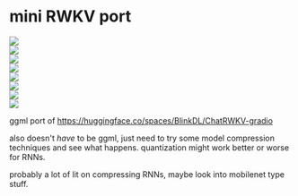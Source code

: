# mini RWKV port

![](https://img.shields.io/badge/tag-ggml-lightgrey)  
![](https://img.shields.io/badge/tag-experimental-lightgrey)  
![](https://img.shields.io/badge/tag-model_compression-lightgrey)  
![](https://img.shields.io/badge/tag-RNN-darkgreen)  
![](https://img.shields.io/badge/tag-tooling-lightgrey)  
![](https://img.shields.io/badge/tag-completed-darkgreen)  
![](https://img.shields.io/badge/tag-wip-lightgrey)  
![](https://img.shields.io/badge/tag-mobilenet-lightgrey)


ggml port of https://huggingface.co/spaces/BlinkDL/ChatRWKV-gradio

also doesn't *have* to be ggml, just need to try some model compression techniques and see what happens. quantization might work better or worse for RNNs.

probably a lot of lit on compressing RNNs, maybe look into mobilenet type stuff.
